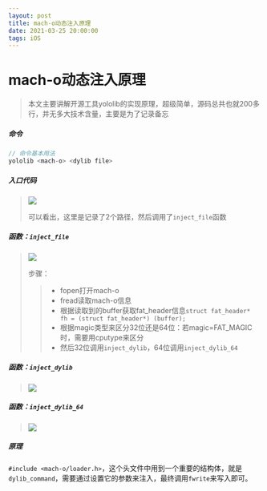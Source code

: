 ```yaml
---
layout: post
title: mach-o动态注入原理
date: 2021-03-25 20:00:00
tags: iOS
---
```



# mach-o动态注入原理
> 本文主要讲解开源工具yololib的实现原理，超级简单，源码总共也就200多行，并无多大技术含量，主要是为了记录备忘

##### 命令
```c
// 命令基本用法
yololib <mach-o> <dylib file>
```

##### 入口代码
> ![](http://pic.blog.jinxuebin.cn/20210326092749_ythRn1_Screenshot.jpeg)
>
> 可以看出，这里是记录了2个路径，然后调用了`inject_file`函数

##### 函数：`inject_file`
> ![](http://pic.blog.jinxuebin.cn/20210326093035_DtCYpZ_Screenshot.jpeg)
>
> 步骤：
> > - fopen打开mach-o
> > - fread读取mach-o信息
> > - 根据读取到的buffer获取fat_header信息`struct fat_header* fh = (struct fat_header*) (buffer);`
> > - 根据magic类型来区分32位还是64位：若magic=FAT_MAGIC时，需要用cputype来区分
> > - 然后32位调用`inject_dylib`，64位调用`inject_dylib_64`

##### 函数：`inject_dylib`
> ![](http://pic.blog.jinxuebin.cn/20210326093634_MmMRyB_Screenshot.jpeg)


##### 函数：`inject_dylib_64`
> ![](http://pic.blog.jinxuebin.cn/20210326093656_Y2lpfC_Screenshot.jpeg)

##### 原理
`#include <mach-o/loader.h>`，这个头文件中用到一个重要的结构体，就是`dylib_command`，需要通过设置它的参数来注入，最终调用`fwrite`来写入即可。
